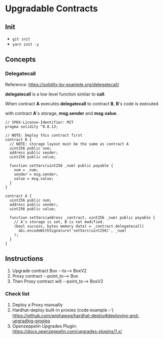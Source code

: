 # Upgradable Contracts

## Init

- `git init`
- `yarn init -y`

## Concepts

### Delegatecall

Reference: <https://solidity-by-example.org/delegatecall/>

**delegatecall** is a low level function similar to **call**.

When contract **A** executes **delegatecall** to contract **B**, **B**'s code is executed

with contract **A**'s storage, **msg.sender** and **msg.value**.

```sol
// SPDX-License-Identifier: MIT
pragma solidity ^0.8.13;

// NOTE: Deploy this contract first
contract B {
  // NOTE: storage layout must be the same as contract A
  uint256 public num;
  address public sender;
  uint256 public value;

  function setVars(uint256 _num) public payable {
    num = _num;
    sender = msg.sender;
    value = msg.value;
  }
}

contract A {
  uint256 public num;
  address public sender;
  uint256 public value;

  function setVars(address _contract, uint256 _num) public payable {
    // A's storage is set, B is not modified.
    (bool success, bytes memory data) = _contract.delegatecall(
      abi.encodeWithSignature('setVars(uint256)', _num)
    );
  }
}

```

## Instructions

1. Upgrade contract Box --to--> BoxV2
2. Proxy contract --point_to--> Box
3. Then Proxy contract will --point_to--> BoxV2

### Check list

1. Deploy a Proxy manually
2. Hardhat-deploy built-in proxies (code example ✅) <https://github.com/wighawag/hardhat-deploy#deploying-and-upgrading-proxies>
3. Openzeppelin Upgrades Plugin: <https://docs.openzeppelin.com/upgrades-plugins/1.x/>
